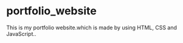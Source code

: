 # portfolio_website

This is my portfolio website.which is made by using HTML, CSS and JavaScript.. 
